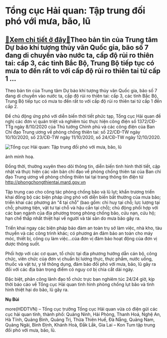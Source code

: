 Tổng cục Hải quan: Tập trung đối phó với mưa, bão, lũ
=====================================================

[:gift:Xem chi tiết ở đây:gift:](https://hddtvn.com/tong-cuc-hai-quan-tap-trung-doi-pho-voi-mua-bao-lu/)Theo bản tin của Trung tâm Dự báo khí tượng thủy văn Quốc gia, bão số 7 đang di chuyển vào nước ta, cấp độ rủi ro thiên tai: cấp 3, các tỉnh Bắc Bộ, Trung Bộ tiếp tục có mưa to đến rất to với cấp độ rủi ro thiên tai từ cấp 1 …
----------------------------------------------------------------------------------------------------------------------------------------------------------------------------------------------------------------------------------


Theo bản tin của Trung tâm Dự báo khí tượng thủy văn Quốc gia, bão số 7 đang di chuyển vào nước ta, cấp độ rủi ro thiên tai: cấp 3, các tỉnh Bắc Bộ, Trung Bộ tiếp tục có mưa to đến rất to với cấp độ rủi ro thiên tai từ cấp 1 đến cấp 2.


Để chủ động ứng phó với diễn biến thời tiết phức tạp, Tổng cục Hải quan đề nghị các đơn vị quán triệt và nghiêm túc thực hiện công điện số 1372/CĐ-TTg ngày 8/10/2020 của Thủ tướng Chính phủ và các công điện của Ban Chỉ đạo Trung ương về phòng chống thiên tai: số 22/CĐ-TW ngày 10/10/2020, số 23/CĐ-TW ngày 11/10/2020, số 24/CĐ-TW ngày 12/10/2020.





![Tổng cục Hải quan: Tập trung đối phó với mưa, bão, lũ](https://hddtvn.com/wp-content/uploads/2021/01/bao-so-720201013141725.2580810.gif "Tổng cục Hải quan: Tập trung đối phó với mưa, bão, lũ")


ảnh minh hoạ.



Đồng thời, thường xuyên theo dõi thông tin, diễn biến tình hình thời tiết, cập nhật và thực hiện các văn bản chỉ đạo về phòng chống thiên tai của Ban chỉ đạo Trung ương về phòng chống thiên tai tại trang thông tin điện tử http://phongchongthientai.mard.gov.vn


Tập trung cao cho công tác phòng chống bão và lũ lụt; khẩn trương triển khai đồng bộ các biện pháp ứng phó với diễn biến bất thường của mưa bão; triển khai các phương án “4 tại chỗ” (bao gồm: chi huy tại chỗ; lực lượng tại chỗ; phương tiện, vật tư tại chỗ và hậu cần tại chỗ); chủ động phối hợp với các ban ngành của địa phương trong phòng chống bão, cứu nạn, cứu hộ; hạn chế thấp nhất thiệt hại về người và tài sản do mưa bão gây ra.


Triển khai ngay các biện pháp bảo đảm an toàn trụ sở làm việc, nhà kho, tàu thuyền và các công trình khác; có phương án đảm bảo an toàn cho máy móc, thiết bị, công cụ làm việc…của đơn vị đảm bảo hoạt động của đơn vị được thông suốt.


Phối hợp với các cơ quan, tổ chức tại địa phương hướng dẫn cán bộ, công chức, viên chức của đơn vị chuẩn bị lương thực, thực phẩm, nước uống, thuốc và vật tư, y tế thông dụng, đảm bảo đối phó với mưa, bão, lũ gây ra đối với các địa bàn trọng điểm có nguy cơ bị chia cắt dài ngày.


Đặc biệt, phân công lãnh đạo tổ chức trực ban nghiêm túc 24/24 giờ, kịp thời báo cáo về Tổng cục Hải quan tình hình phòng chống lụt bão và tình hình thiệt hại do bão, lũ gây ra.




**Nụ Bùi**



more(HDDTVN) – Tổng cục trưởng Tổng cục Hải quan vừa có điện gửi các cục hải quan tỉnh, thành phố: Quảng Ninh, Hải Phòng, Thanh Hoá, Nghệ An, Hà Tĩnh, Quảng Bình, Quảng Trị, Thừa Thiên Huế, Đà Nẵng, Quảng Nam, Quảng Ngãi, Bình Định, Khánh Hoà, Đắk Lắk, Gia Lai – Kon Tum tập trung đối phó với mưa, bão, lũ.

